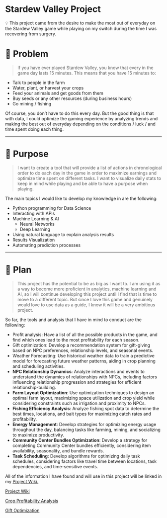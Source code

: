 # Stardew Valley Project

<aside>
💡 This project came from the desire to make the most out of everyday on the Stardew Valley game while playing on my switch during the time I was recovering from surgery.

</aside>

# 👀 Problem

> If you have ever played Stardew Valley, you know that every in the game day lasts 15 minutes. This means that you have 15 minutes to:
> 
- Talk to people in the farm
- Water, plant, or harvest your crops
- Feed your animals and get goods from them
- Buy seeds or any other resources (during business hours)
- Go mining / fishing

Of course, you don’t have to do this every day. But the good thing is that with data, I could optimize the gaming experience by analyzing trends and making the best out of everyday depending on the conditions / luck / and time spent doing each thing. 

---

# 💭 Purpose

> I want to create a tool that will provide a list of actions in chronological order to do each day in the game in order to maximize earnings and optimize time spent on different tasks. I want to visualize daily stats to keep in mind while playing and be able to have a purpose when playing.
> 

The main topics I would like to develop my knowledge in are the following:

- Python programming for Data Science
- Interacting with APIs
- Machine Learning & AI
    - Neural Networks
    - Deep Learning
- Using natural language to explain analysis results
- Results Visualization
- Automating prediction processes

---

# 🛫 Plan

> This project has the potential to be as big as I want to. I am using it as a way to become more proficient in analytics, machine learning and AI, so I will continue developing this project until I find that is time to move to a different topic. But since I love this game and genuinely would love to use data as a guide, I know it will be a very ambitious project.
> 

So far, the tools and analysis that I have in mind to conduct are the following:

- Profit analysis: Have a list of all the possible products in the game, and find which ones lead to the most profitability for each season.
- Gift optimization: Develop a recommendation system for gift-giving based on NPC preferences, relationship levels, and seasonal events.
- Weather Forecasting: Use historical weather data to train a predictive model for forecasting future weather patterns, aiding in crop planning and scheduling activities.
- **NPC Relationship Dynamics**: Analyze interactions and events to understand the dynamics of relationships with NPCs, including factors influencing relationship progression and strategies for efficient relationship-building.
- **Farm Layout Optimization**: Use optimization techniques to design an optimal farm layout, maximizing space utilization and crop yield while considering constraints such as irrigation and proximity to NPCs.
- **Fishing Efficiency Analysis**: Analyze fishing spot data to determine the best times, locations, and bait types for maximizing catch rates and profitability.
- **Energy Management**: Develop strategies for optimizing energy usage throughout the day, balancing tasks like farming, mining, and socializing to maximize productivity.
- **Community Center Bundles Optimization**: Develop a strategy for completing Community Center bundles efficiently, considering item availability, seasonality, and bundle rewards.
- **Task Scheduling**: Develop algorithms for optimizing daily task schedules, considering factors like travel time between locations, task dependencies, and time-sensitive events.

All of the information I have found and will use in this project will be linked in my [Project Wiki.](Stardew%20Valley%20Project%2067ebcc0069a342b8b3e910d3b748f493/Project%20Wiki%200749cf19a2334596b0cd0f0e4d032b3c.md)

[Project Wiki](Stardew%20Valley%20Project%2067ebcc0069a342b8b3e910d3b748f493/Project%20Wiki%200749cf19a2334596b0cd0f0e4d032b3c.csv)

[Crop Profitability Analysis](Stardew%20Valley%20Project%2067ebcc0069a342b8b3e910d3b748f493/Crop%20Profitability%20Analysis%20e509af510d39441fb26b132f3585aee9.md)

[Gift Optimization](Stardew%20Valley%20Project%2067ebcc0069a342b8b3e910d3b748f493/Gift%20Optimization%20d04c03b0e2f84d419cbda7cf29373e50.md)
